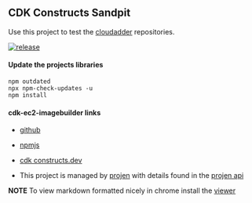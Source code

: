## CDK Constructs Sandpit

Use this project to test the [cloudadder](http://cloudadder.com/) repositories.

[![release](https://github.com/cloudadder/cdk-constructs-sandpit/actions/workflows/release.yml/badge.svg)](https://github.com/cloudadder/cdk-constructs-sandpit/actions/workflows/release.yml)

#### Update the projects libraries
```
npm outdated
npx npm-check-updates -u
npm install
```

#### cdk-ec2-imagebuilder links
* [github](https://github.com/cloudadder/cdk-ec2-imagebuilder)
* [npmjs](https://www.npmjs.com/package/@cloudadder/cdk-ec2-imagebuilder)
* [cdk constructs.dev](https://constructs.dev/packages/@cloudadder/cdk-ec2-imagebuilder)

* This project is managed by [projen](https://github.com/projen/projen) with details found in the [projen api](https://raw.githubusercontent.com/projen/projen/main/API.md#projen-awscdk-awscdktypescriptapp)

**NOTE**
To view markdown formatted nicely in chrome install the [viewer](https://chrome.google.com/webstore/detail/markdown-viewer/ckkdlimhmcjmikdlpkmbgfkaikojcbjk?hl=en)